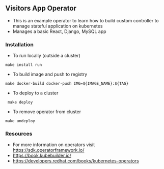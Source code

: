 ## Visitors App Operator

* This is an example operator to learn how to build custom controller to manage stateful application on kubernetes
* Manages a basic React, Django, MySQL app

### Installation
- To run locally (outside a cluster)
```shell
make install run
```
- To build image and push to registry
```shell
make docker-build docker-push IMG=${IMAGE_NAME}:${TAG}

```
- To deploy to a cluster 
```shell
 make deploy
```
- To remove operator from cluster
```shell
make undeploy
```

### Resources
- For more information on operators visit https://sdk.operatorframework.io/
- https://book.kubebuilder.io/
- https://developers.redhat.com/books/kubernetes-operators